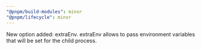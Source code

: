 ```yaml
---
"@pnpm/build-modules": minor
"@pnpm/lifecycle": minor
---
```


New option added: extraEnv. extraEnv allows to pass environment variables that will be set for the child process.
